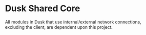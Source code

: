 # Dusk Shared Core

All modules in Dusk that use internal/external network connections, excluding the client, are dependent upon this project.
